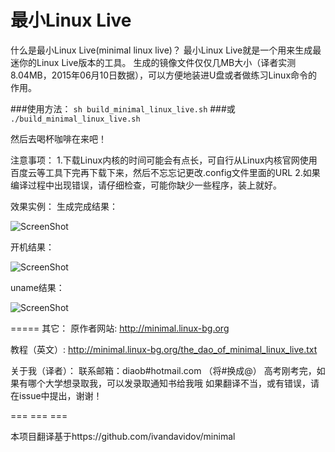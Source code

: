 最小Linux Live
=======
什么是最小Linux Live(minimal linux live)？
最小Linux Live就是一个用来生成最迷你的Linux Live版本的工具。
生成的镜像文件仅仅几MB大小（译者实测8.04MB，2015年06月10日数据），可以方便地装进U盘或者做练习Linux命令的作用。

###使用方法：
  ```sh build_minimal_linux_live.sh``` 
###或
  ```./build_minimal_linux_live.sh```


然后去喝杯咖啡在来吧！

注意事项：
1.下载Linux内核的时间可能会有点长，可自行从Linux内核官网使用百度云等工具下完再下载下来，然后不忘忘记更改.config文件里面的URL
2.如果编译过程中出现错误，请仔细检查，可能你缺少一些程序，装上就好。

效果实例：
生成完成结果：


![ScreenShot](https://raw.githubusercontent.com/Diaob/minimal/master/pic/generate.png)

开机结果：


![ScreenShot](https://raw.githubusercontent.com/Diaob/minimal/master/pic/Startsup.png)

uname结果：

![ScreenShot](https://raw.githubusercontent.com/Diaob/minimal/master/pic/uname.png)

=====
其它：
原作者网站:  http://minimal.linux-bg.org

教程（英文）: http://minimal.linux-bg.org/the_dao_of_minimal_linux_live.txt

关于我（译者）：
	联系邮箱：diaob#hotmail.com （将#换成@）
	高考刚考完，如果有哪个大学想录取我，可以发录取通知书给我哦
	如果翻译不当，或有错误，请在issue中提出，谢谢！


===   ===   ===

本项目翻译基于https://github.com/ivandavidov/minimal


